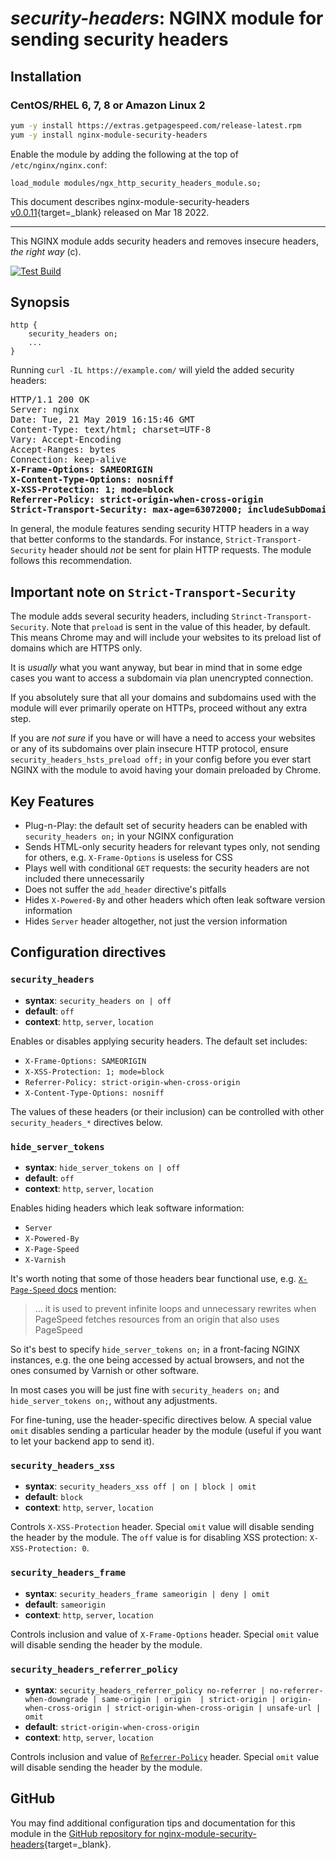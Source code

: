 # *security-headers*: NGINX module for sending security headers


## Installation

### CentOS/RHEL 6, 7, 8 or Amazon Linux 2

```bash
yum -y install https://extras.getpagespeed.com/release-latest.rpm
yum -y install nginx-module-security-headers
```

Enable the module by adding the following at the top of `/etc/nginx/nginx.conf`:

```nginx
load_module modules/ngx_http_security_headers_module.so;
```


This document describes nginx-module-security-headers [v0.0.11](https://github.com/GetPageSpeed/ngx_security_headers/releases/tag/0.0.11){target=_blank} 
released on Mar 18 2022.

<hr />

This NGINX module adds security headers and removes insecure headers, *the right way* (c). 

[![Test Build](https://github.com/GetPageSpeed/ngx_security_headers/actions/workflows/build.yml/badge.svg?event=push)](https://github.com/GetPageSpeed/ngx_security_headers/actions/workflows/build.yml)

## Synopsis

```nginx
http {
    security_headers on;
    ...
}
```

Running `curl -IL https://example.com/` will yield the added security headers:

<pre>
HTTP/1.1 200 OK
Server: nginx
Date: Tue, 21 May 2019 16:15:46 GMT
Content-Type: text/html; charset=UTF-8
Vary: Accept-Encoding
Accept-Ranges: bytes
Connection: keep-alive
<b>X-Frame-Options: SAMEORIGIN
X-Content-Type-Options: nosniff
X-XSS-Protection: 1; mode=block
Referrer-Policy: strict-origin-when-cross-origin
Strict-Transport-Security: max-age=63072000; includeSubDomains; preload</b>
</pre>

In general, the module features sending security HTTP headers in a way that better conforms to the standards.
For instance, `Strict-Transport-Security` header should *not* be sent for plain HTTP requests.
The module follows this recommendation.

## Important note on `Strict-Transport-Security`

The module adds several security headers, including `Strinct-Transport-Security`.
Note that `preload` is sent in the value of this header, by default.
This means Chrome may and will include your websites to its preload list of domains which are HTTPS only.

It is *usually* what you want anyway, but bear in mind that in some edge cases you want to access
a subdomain via plan unencrypted connection.

If you absolutely sure that all your domains and subdomains used with the module will ever primarily operate
on HTTPs, proceed without any extra step.

If you are *not sure* if you have or will have a need to access your websites or any of its subdomains over
plain insecure HTTP protocol, ensure `security_headers_hsts_preload off;` in your config before you ever
start NGINX with the module to avoid having your domain preloaded by Chrome.

## Key Features

*   Plug-n-Play: the default set of security headers can be enabled with `security_headers on;` in your NGINX configuration
*   Sends HTML-only security headers for relevant types only, not sending for others, e.g. `X-Frame-Options` is useless for CSS
*   Plays well with conditional `GET` requests: the security headers are not included there unnecessarily
*   Does not suffer the `add_header` directive's pitfalls
*   Hides `X-Powered-By` and other headers which often leak software version information
*   Hides `Server` header altogether, not just the version information

## Configuration directives

### `security_headers`

- **syntax**: `security_headers on | off`
- **default**: `off`
- **context**: `http`, `server`, `location`

Enables or disables applying security headers. The default set includes:

* `X-Frame-Options: SAMEORIGIN`
* `X-XSS-Protection: 1; mode=block`
* `Referrer-Policy: strict-origin-when-cross-origin`
* `X-Content-Type-Options: nosniff`

The values of these headers (or their inclusion) can be controlled with other `security_headers_*` directives below.

### `hide_server_tokens`

- **syntax**: `hide_server_tokens on | off`
- **default**: `off`
- **context**: `http`, `server`, `location`

Enables hiding headers which leak software information:

*   `Server`
*   `X-Powered-By`
*   `X-Page-Speed`
*   `X-Varnish`

It's worth noting that some of those headers bear functional use, e.g. [`X-Page-Speed` docs](https://www.modpagespeed.com/doc/configuration#XHeaderValue) mention:

> ... it is used to prevent infinite loops and unnecessary rewrites when PageSpeed 
> fetches resources from an origin that also uses PageSpeed

So it's best to specify `hide_server_tokens on;` in a front-facing NGINX instances, e.g.
the one being accessed by actual browsers, and not the ones consumed by Varnish or other software.

In most cases you will be just fine with `security_headers on;` and `hide_server_tokens on;`, without any adjustments.

For fine-tuning, use the header-specific directives below. 
A special value `omit` disables sending a particular header by the module (useful if you want to let your backend app to send it). 

### `security_headers_xss`

- **syntax**: `security_headers_xss off | on | block | omit`
- **default**: `block`
- **context**: `http`, `server`, `location`

Controls `X-XSS-Protection` header. 
Special `omit` value will disable sending the header by the module. 
The `off` value is for disabling XSS protection: `X-XSS-Protection: 0`.

### `security_headers_frame`

- **syntax**: `security_headers_frame sameorigin | deny | omit`
- **default**: `sameorigin`
- **context**: `http`, `server`, `location`

Controls inclusion and value of `X-Frame-Options` header. 
Special `omit` value will disable sending the header by the module. 


### `security_headers_referrer_policy`

- **syntax**: `security_headers_referrer_policy no-referrer | no-referrer-when-downgrade | same-origin | origin 
| strict-origin | origin-when-cross-origin | strict-origin-when-cross-origin | unsafe-url | omit`
- **default**: `strict-origin-when-cross-origin`
- **context**: `http`, `server`, `location`

Controls inclusion and value of [`Referrer-Policy`](https://developer.mozilla.org/en-US/docs/Web/HTTP/Headers/Referrer-Policy) header. 
Special `omit` value will disable sending the header by the module. 

## GitHub

You may find additional configuration tips and documentation for this module in the [GitHub 
repository for 
nginx-module-security-headers](https://github.com/GetPageSpeed/ngx_security_headers){target=_blank}.